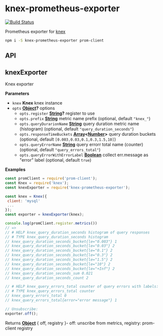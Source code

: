 # knex-prometheus-exporter

[![Build Status](https://travis-ci.org/hekike/knex-prometheus-exporter.svg?branch=master)](https://travis-ci.org/hekike/knex-prometheus-exporter)

Prometheus exporter for [knex](https://www.npmjs.com/package/knex)

```sh
npm i -S knex-prometheus-exporter prom-client
```

## API

## knexExporter

Knex exporter

**Parameters**

-   `knex` **Knex** knex instance
-   `opts` **[Object](https://developer.mozilla.org/docs/Web/JavaScript/Reference/Global_Objects/Object)?** options
    -   `opts.register` **[String](https://developer.mozilla.org/docs/Web/JavaScript/Reference/Global_Objects/String)?** register to use
    -   `opts.prefix` **[String](https://developer.mozilla.org/docs/Web/JavaScript/Reference/Global_Objects/String)** metric name prefix (optional, default `"knex_"`)
    -   `opts.queryDurarionName` **[String](https://developer.mozilla.org/docs/Web/JavaScript/Reference/Global_Objects/String)** query duration metric name (histogram) (optional, default `"query_duration_seconds"`)
    -   `opts.responseTimeBuckets` **[Array](https://developer.mozilla.org/docs/Web/JavaScript/Reference/Global_Objects/Array)&lt;[Number](https://developer.mozilla.org/docs/Web/JavaScript/Reference/Global_Objects/Number)>**  query duration buckets (optional, default `[0.003,0.03,0.1,0.3,1.5,10]`)
    -   `opts.queryErrorName` **[String](https://developer.mozilla.org/docs/Web/JavaScript/Reference/Global_Objects/String)** query errorr total name (counter) (optional, default `"query_errors_total"`)
    -   `opts.queryErrorWithErrorLabel` **[Boolean](https://developer.mozilla.org/docs/Web/JavaScript/Reference/Global_Objects/Boolean)** collect err.message as "error" label (optional, default `true`)

**Examples**

```javascript
const promClient = require('prom-client');
const Knex = require('knex');
const knexExporter = require('knex-prometheus-exporter');

const knex = Knex({
 client: 'mysql'
 ...
});
const exporter = knexExporter(knex);

console.log(promClient.register.metrics())
// =>
// # HELP knex_query_duration_seconds histogram of query responses
// # TYPE knex_query_duration_seconds histogram
// knex_query_duration_seconds_bucket{le="0.003"} 1
// knex_query_duration_seconds_bucket{le="0.03"} 2
// knex_query_duration_seconds_bucket{le="0.1"} 2
// knex_query_duration_seconds_bucket{le="0.3"} 2
// knex_query_duration_seconds_bucket{le="1.5"} 2
// knex_query_duration_seconds_bucket{le="10"} 2
// knex_query_duration_seconds_bucket{le="+Inf"} 2
// knex_query_duration_seconds_sum 0.021
// knex_query_duration_seconds_count 2

// # HELP knex_query_errors_total counter of query errors with labels: error
// # TYPE knex_query_errors_total counter
// knex_query_errors_total 0
// knex_query_errors_total{error="error message"} 1

// Unsubscribe:
exporter.off();
```

Returns **[Object](https://developer.mozilla.org/docs/Web/JavaScript/Reference/Global_Objects/Object)** { off, registry }-   off: unscribe from metrics, registry: prom-client registry
